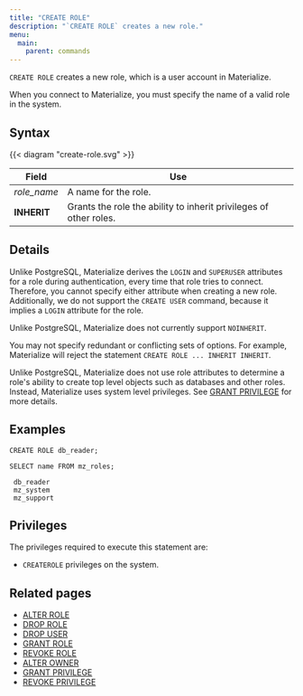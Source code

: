 ```yaml
---
title: "CREATE ROLE"
description: "`CREATE ROLE` creates a new role."
menu:
  main:
    parent: commands
---
```


`CREATE ROLE` creates a new role, which is a user account in Materialize.

When you connect to Materialize, you must specify the name of a valid role in
the system.

## Syntax

{{< diagram "create-role.svg" >}}

Field               | Use
--------------------|-------------------------------------------------------------------------
_role_name_         | A name for the role.
**INHERIT**         | Grants the role the ability to inherit privileges of other roles.

## Details

Unlike PostgreSQL, Materialize derives the `LOGIN` and `SUPERUSER`
attributes for a role during authentication, every time that role tries
to connect. Therefore, you cannot specify either
attribute when creating a new role. Additionally, we do not support the
`CREATE USER` command, because it implies a `LOGIN` attribute for the role.

Unlike PostgreSQL, Materialize does not currently support `NOINHERIT`.

You may not specify redundant or conflicting sets of options. For example,
Materialize will reject the statement `CREATE ROLE ... INHERIT INHERIT`.

Unlike PostgreSQL, Materialize does not use role attributes to determine a role's ability to create
top level objects such as databases and other roles. Instead, Materialize uses system level
privileges. See [GRANT PRIVILEGE](../grant-privilege) for more details.

## Examples

```mzsql
CREATE ROLE db_reader;
```
```mzsql
SELECT name FROM mz_roles;
```
```nofmt
 db_reader
 mz_system
 mz_support
```

## Privileges

The privileges required to execute this statement are:

- `CREATEROLE` privileges on the system.

## Related pages

- [ALTER ROLE](../alter-role)
- [DROP ROLE](../drop-role)
- [DROP USER](../drop-user)
- [GRANT ROLE](../grant-role)
- [REVOKE ROLE](../revoke-role)
- [ALTER OWNER](../alter-owner)
- [GRANT PRIVILEGE](../grant-privilege)
- [REVOKE PRIVILEGE](../revoke-privilege)
